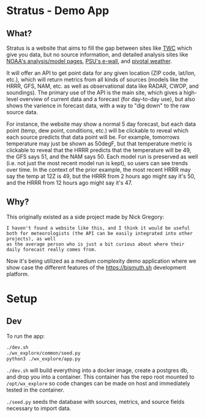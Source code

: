 # Stratus - Demo App

## What?
Stratus is a website that aims to fill the gap between sites like [TWC](https://www.weather.com) which give you data, but no source
information, and detailed analysis sites like
[NOAA's analysis/model pages](http://www.spc.noaa.gov/exper/),
[PSU's e-wall](http://mp1.met.psu.edu/~fxg1/ewall.html),
and [pivotal weather](http://www.pivotalweather.com/).

It will offer an API to get point data for any given location (ZIP code, lat/lon, etc.), which will return metrics from
all kinds of sources (models like the HRRR, GFS, NAM, etc. as well as observational data like RADAR, CWOP, and soundings).
The primary use of the API is the main site, which gives a high-level overview of current data and a forecast (for day-to-day use),
but also shows the varience in forecast data, with a way to "dig down" to the raw source data.

For instance, the website may show a normal 5 day forecast, but each data point (temp, dew point, conditions, etc.) will
be clickable to reveal which each source predicts that data point will be. For example, tomorrows temperature may just be
shown as 50degF, but that temperature metric is clickable to reveal that the HRRR predicts that the temperature will be 49, the GFS says 51, and the NAM says 50.
Each model run is preserved as well (i.e. not just the most recent model run is kept), so users can see trends over time.
In the context of the prior example, the most recent HRRR may say the temp at 12Z is 49, but the HRRR from 2 hours ago might say it's 50, and the HRRR from 12 hours ago might say it's 47.


## Why?
This originally existed as a side project made by Nick Gregory: 

```
I haven't found a website like this, and I think it would be useful both for meteorologists (the API can be easily integrated into other projects), as well
as the average person who is just a bit curious about where their daily forecast really comes from.
```

Now it's being utilized as a medium complexity demo application where we show case the different features of the https://bismuth.sh development platform.
# Setup

## Dev

To run the app:

```sh
./dev.sh
./wx_explore/common/seed.py
python3 ./wx_explore/app.py
```

`./dev.sh` will build everything into a docker image, create a postgres db, and drop you into a container.
This container has the repo root mounted to `/opt/wx_explore` so code changes can be made on host and immediately tested in the container.

`./seed.py` seeds the database with sources, metrics, and source fields necessary to import data.
